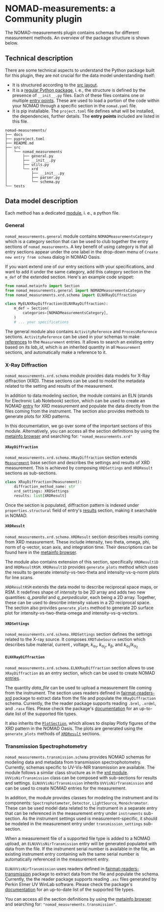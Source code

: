 # NOMAD-measurements: a Community plugin

The NOMAD-measurements plugin contains schemas for different measurement methods. 
An overview of the package structure is shown below.

## Technical description

There are some technical aspects to understand the Python package built for this plugin, they are not crucial for the data model understanding itself:

- It is structured according to the [src layout](https://packaging.python.org/en/latest/discussions/src-layout-vs-flat-layout/).
- It is a [regular Python package](https://docs.python.org/3/reference/import.html#regular-packages), i. e., the structure is defined by the presence of `__init__.py` files. Each of these files contains one or multiple [entry points](https://nomad-lab.eu/prod/v1/staging/docs/howto/plugins/plugins.html#plugin-entry-points). These are used to load a portion of the code within your NOMAD through a specific section in the `nomad.yaml` file.
- It is pip installable. The `project.toml` file defines what will be installed, the dependencies, further details. The **entry points** included are listed in this file.

```text
nomad-measurements/
├── docs
├── pyproject.toml
├── README.md
├── src
│   └── nomad_measurements
│       ├── general.py
│       ├── __init__.py
│       ├── utils.py
│       └── xrd
│           ├── __init__.py
│           ├── parser.py
│           └── schema.py
└── tests
```

## Data model description

Each method has a dedicated [module](https://docs.python.org/3/tutorial/modules.html),
i. e., a python file.

### General
`nomad_measurements.general` module contains `NOMADMeasurementsCategory` which is a 
category section that can be used to club together the entry sections of 
`nomad_measurements`. A key benefit of using category is that all entry sections appear
under the one label in the drop-down menu of `Create new entry from schema` dialog in
NOMAD Oasis. 

If you want extend one of our entry sections with your specifications, and want to add 
it under the same category, add this category section in the `m_def` of the extended 
section. Here's an example code snippet:
```py
from nomad.metainfo import Section
from nomad_measurements.general import NOMADMeasurementsCategory
from nomad_measurements.xrd.schema import ELNXRayDiffraction

class MyELNXRayDiffraction(ELNXRayDiffraction):
    m_def = Section(
        categories=[NOMADMeasurementsCategory],
    )
    # ... your specifications
```
The general module also contains `ActivityReference` and `ProcessReference` sections.
`ActivityReference` can be used in your schemas to make 
[references](https://nomad-lab.eu/prod/v1/docs/howto/plugins/schema_packages.html#references-and-proxies)
to the `Measurement`
entries. It allows to search an existing entry based on its *lab_id*, which is 
an inherited quantity in all `Measurement` sections, and automatically make a reference
to it.

### X-Ray Diffraction

`nomad_measurements.xrd.schema` module provides data models for X-Ray diffraction
(XRD). These sections can be used to model the metadata related to the
setting and results of the measurement.

In addition to data modeling section, the module contains an ELN (stands for Electronic
Lab Notebook) section, which can be used to create an NOMAD 
[entry](https://nomad-lab.eu/prod/v1/docs/reference/glossary.html#entry) 
for XRD measurement
and populate the data directly from the files coming from the instrument. 
The section also provides methods to generate plots for XRD patterns.

In this documentation, we go over some of the important sections of this module.
Alternatively, you can access all the section definitions by using the 
[metainfo browser](https://nomad-lab.eu/prod/v1/oasis/gui/analyze/metainfo/nomad_measurements)
and searching for: `"nomad_measurements.xrd"`

#### `XRayDiffraction`

`nomad_measurements.xrd.schema.XRayDiffraction` section extends 
[`Measurement`](https://nomad-lab.eu/prod/v1/docs/howto/customization/base_sections.html#measurement)
base section and describes the settings and results of XRD measurement. This is achieved
by composing `XRDSettings` and `XRDResult` sections as sub-sections.
```py
class XRayDiffraction(Measurement):
    diffraction_method_name: str
    xrd_settings: XRDSettings
    results: list[XRDResult]
```
Once the section is populated, diffraction pattern is indexed under 
`properties.structural` field of entry's 
[results](https://nomad-lab.eu/prod/v1/docs/reference/glossary.html#results-section-results)
section, making it searchable in NOMAD.

#### `XRDResult`
`nomad_measurements.xrd.schema.XRDResult` section describes results coming from XRD
measurement. These include intensity, two theta, omega, phi, norm of q-vector,
scan axis, and integration time. Their descriptions can be found here in the 
[metainfo browser](https://nomad-lab.eu/prod/v1/oasis/gui/analyze/metainfo/nomad_measurements/section_definitions@nomad_measurements.xrd.schema.XRDResult).

The module also contains extension of this section, specifically `XRDResult1D` and
`XRDResultRSM`. `XRDResult1D` provides `generate_plots` method which uses the results
to generate intensity-vs-two-theta and intensity-vs-q-norm plots for line scans. 

`XRDResultRSM` extends the
data model to describe reciprocal space maps, or RSM. It redefines shape of *intensity*
to be 2D array and adds two new quantities: *q_parallel* and *q_perpedicular*, each
being a 2D array. Together, these can be used to describe intensity values in a 
2D reciprocal space. The section also provides `generate_plots` method to generate
2D surface plot for intensity-vs-two-theta-omega and intensity-vs-q-vectors.

#### `XRDSettings`
`nomad_measurements.xrd.schema.XRDSettings` section defines the settings related to the 
X-ray source. It composes `XRDTubeSource` section which describes tube material, current
, voltage, *k*<sub>&alpha;<sub>1</sub></sub>, *k*<sub>&alpha;<sub>2</sub></sub>, *k*<sub>&beta;</sub>, and 
*k*<sub>&alpha;<sub>1</sub></sub>/*k*<sub>&alpha;<sub>2</sub></sub>

#### `ELNXRayDiffraction`

`nomad_measurements.xrd.schema.ELNXRayDiffraction` section allows to use
`XRayDiffraction` as an entry section, which can be used to 
create NOMAD [entries](https://nomad-lab.eu/prod/v1/docs/reference/glossary.html#entry).

The quantity *data_file* can be used to upload a measurement file
coming from the instrument. The section uses readers defined in 
[fairmat-readers-xrd](https://pypi.org/project/fairmat-readers-xrd/) package to extract
data from the file and populate the `XRayDiffraction` schema. Currently, the
the reader package supports reading `.brml`, `.xrdml`, and `.rasx` files. Please check
the package's 
[documentation](https://github.com/FAIRmat-NFDI/readers-xrd?tab=readme-ov-file#fairmat-readers-xrd) 
for an up-to-date list of the supported file types.

It also inherits the 
[`PlotSection`](https://nomad-lab.eu/prod/v1/docs/reference/annotations.html#plot),
which allows to display Plotly figures of the XRD pattern in the NOMAD Oasis. The plots
are generated using the `generate_plots` methods of [`XRDResult`](#xrdresult) sections.


### Transmission Spectrophotometry
`nomad_measurements.transmission.schema` provides NOMAD schemas for modeling
data and metadata from transmission spectrophotometry. Currently, schemas
specific to UV-Vis-NIR transmission are available. The module follows a similar
class structure as in the [xrd module](#x-ray-diffraction). `UVVisNirTransmission` class can be composed with sub-sections for results and settings.
`ELNUVVisNirTransmission` inherits `UVVisNirTransmission` and can be used to
create NOMAD entries for the measurement.

In addition, the module provides classes for modeling the instrument and its
components: `Spectrophotometer`, `Detector`, `LightSource`, `Monochromator`.
These can be used model data related to the instrument in a separate entry that
can be referenced in the measurement entry under `instruments` sub-section. As
the instrument settings used is measurement-specific, it should be modeled in
the measurement entry under `transmission_settings` sub-section.

When a measurement file of a supported file type is added to a NOMAD upload,
an `ELNUVVisNirTransmission` entry will be generated populated with data from
the file. If the instrument serial number is available in the file, an existing
instrument entry containing wih the same serial number is automatically
referenced in the measurement entry.

`ELNUVVisNirTransmission` uses readers defined in 
[fairmat-readers-transmission](https://pypi.org/project/fairmat-readers-transmission/) package to extract
data from the file and populate the schema. Currently, the
the reader package supports reading `.asc` files generated by Perkin Elmer UV WinLab software. Please check
the package's 
[documentation](https://github.com/FAIRmat-NFDI/readers-transmission?tab=readme-ov-file#fairmat-readers-transmission) 
for an up-to-date list of the supported file types.

You can access all the section definitions by using the 
[metainfo browser](https://nomad-lab.eu/prod/v1/oasis/gui/analyze/metainfo/nomad_measurements)
and searching for: `"nomad_measurements.transmission"`.
